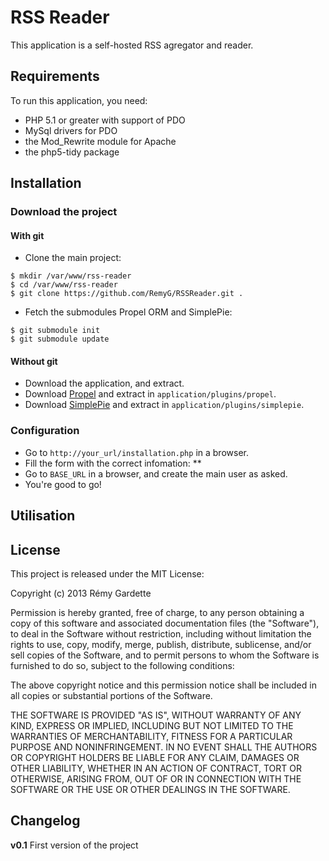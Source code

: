 # RSS Reader

This application is a self-hosted RSS agregator and reader.

## Requirements

To run this application, you need:

* PHP 5.1 or greater with support of PDO
* MySql drivers for PDO
* the Mod_Rewrite module for Apache
* the php5-tidy package

## Installation

### Download the project

#### With git

* Clone the main project:

```
$ mkdir /var/www/rss-reader
$ cd /var/www/rss-reader
$ git clone https://github.com/RemyG/RSSReader.git .
```

* Fetch the submodules Propel ORM and SimplePie:

```
$ git submodule init
$ git submodule update
```

#### Without git

* Download the application, and extract.
* Download [Propel](http://propelorm.org/download.html) and extract in `application/plugins/propel`.
* Download [SimplePie](http://simplepie.org/downloads/) and extract in `application/plugins/simplepie`.

### Configuration

* Go to `http://your_url/installation.php` in a browser.
* Fill the form with the correct infomation:
** 
* Go to `BASE_URL` in a browser, and create the main user as asked.
* You're good to go!

## Utilisation


## License

This project is released under the MIT License:

Copyright (c) 2013 Rémy Gardette

Permission is hereby granted, free of charge, to any person obtaining a copy of this software and associated documentation files (the "Software"), to deal in the Software without restriction, including without limitation the rights to use, copy, modify, merge, publish, distribute, sublicense, and/or sell copies of the Software, and to permit persons to whom the Software is furnished to do so, subject to the following conditions:

The above copyright notice and this permission notice shall be included in all copies or substantial portions of the Software.

THE SOFTWARE IS PROVIDED "AS IS", WITHOUT WARRANTY OF ANY KIND, EXPRESS OR IMPLIED, INCLUDING BUT NOT LIMITED TO THE WARRANTIES OF MERCHANTABILITY, FITNESS FOR A PARTICULAR PURPOSE AND NONINFRINGEMENT. IN NO EVENT SHALL THE AUTHORS OR COPYRIGHT HOLDERS BE LIABLE FOR ANY CLAIM, DAMAGES OR OTHER LIABILITY, WHETHER IN AN ACTION OF CONTRACT, TORT OR OTHERWISE, ARISING FROM, OUT OF OR IN CONNECTION WITH THE SOFTWARE OR THE USE OR OTHER DEALINGS IN THE SOFTWARE.

## Changelog

**v0.1** First version of the project